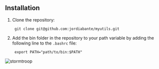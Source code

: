 Installation
------------------

1. Clone the repository:

        git clone git@github.com:jordiabante/myutils.git 

2. Add the bin folder in the repository to your path variable by adding the following line to the `.bashrc` file:

        export PATH="path/to/bin:$PATH"



![stormtroop](https://octodex.github.com/images/stormtroopocat.png)

